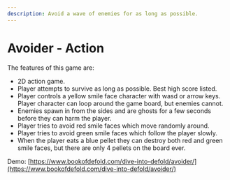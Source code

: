 ```yaml
---
description: Avoid a wave of enemies for as long as possible.
---
```


# Avoider - Action

The features of this game are:

* 2D action game.
* Player attempts to survive as long as possible. Best high score listed.
* Player controls a yellow smile face character with wasd or arrow keys. Player character can loop around the game board, but enemies cannot.
* Enemies spawn in from the sides and are ghosts for a few seconds before they can harm the player.
* Player tries to avoid red smile faces which move randomly around.
* Player tries to avoid green smile faces which follow the player slowly.
* When the player eats a blue pellet they can destroy both red and green smile faces, but there are only 4 pellets on the board ever.

Demo: [https://www.bookofdefold.com/dive-into-defold/avoider/](https://www.bookofdefold.com/dive-into-defold/avoider/)



